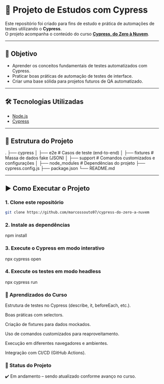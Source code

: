 # 📌 Projeto de Estudos com Cypress  

Este repositório foi criado para fins de estudo e prática de automações de testes utilizando o **Cypress**.  
O projeto acompanha o conteúdo do curso [**Cypress, do Zero à Nuvem**](https://www.udemy.com/course/testes-automatizados-com-cypress-basico).  

---

## 🚀 Objetivo  
- Aprender os conceitos fundamentais de testes automatizados com Cypress.  
- Praticar boas práticas de automação de testes de interface.  
- Criar uma base sólida para projetos futuros de QA automatizado.  

---

## 🛠️ Tecnologias Utilizadas  
- [Node.js](https://nodejs.org/)  
- [Cypress](https://www.cypress.io/)  

---

## 📂 Estrutura do Projeto  
.
├── cypress
│ ├── e2e # Casos de teste (end-to-end)
│ ├── fixtures # Massa de dados fake (JSON)
│ ├── support # Comandos customizados e configurações
│
├── node_modules # Dependências do projeto
├── cypress.config.js
├── package.json
└── README.md


---

## ▶️ Como Executar o Projeto  

### 1. Clone este repositório  
```bash
git clone https://github.com/marcossouto97/cypress-do-zero-a-nuvem

```


### 2. Instale as dependências

npm install

### 3. Execute o Cypress em modo interativo
npx cypress open


### 4. Execute os testes em modo headless
npx cypress run


### 📖 Aprendizados do Curso

Estrutura de testes no Cypress (describe, it, beforeEach, etc.).

Boas práticas com selectors.

Criação de fixtures para dados mockados.

Uso de comandos customizados para reaproveitamento.

Execução em diferentes navegadores e ambientes.

Integração com CI/CD (GitHub Actions).

### 📌 Status do Projeto

✔️ Em andamento – sendo atualizado conforme avanço no curso.